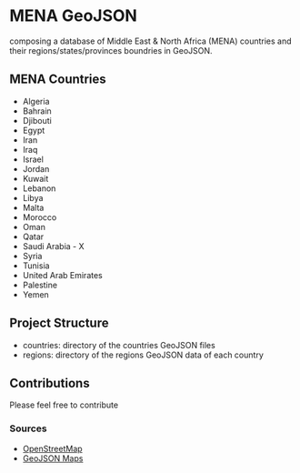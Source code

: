 # MENA GeoJSON
composing a database of Middle East & North Africa (MENA) countries and their regions/states/provinces boundries in GeoJSON.

## MENA Countries
- Algeria
- Bahrain
- Djibouti
- Egypt
- Iran
- Iraq
- Israel
- Jordan
- Kuwait
- Lebanon
- Libya
- Malta
- Morocco
- Oman
- Qatar
- Saudi Arabia - X
- Syria
- Tunisia
- United Arab Emirates
- Palestine
- Yemen


## Project Structure
- countries: directory of the countries GeoJSON files
- regions: directory of the regions GeoJSON data of each country

## Contributions 
Please feel free to contribute

### Sources
- [OpenStreetMap](http://www.openstreetmap.org)
- [GeoJSON Maps](http://geojson-maps.ash.ms/)
